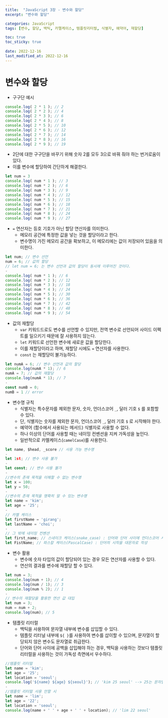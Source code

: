 ```yaml
---
title:  "JavaScript 3장 - 변수와 할당"
excerpt: "변수와 할당"

categories: JavaScript
tags: [변수, 할당, 백틱, 카멜케이스, 템플릿리터럴, 식별자, 예약어, 재할당]

toc: true
toc_sticky: true
 
date: 2022-12-16
last_modified_at: 2022-12-16
---
```

# 변수와 할당
- 구구단 예시
```js
console.log( 2 * 1 ); // 2
console.log( 2 * 2 ); // 4
console.log( 2 * 3 ); // 6
console.log( 2 * 4 ); // 8
console.log( 2 * 5 ); // 10
console.log( 2 * 6 ); // 12
console.log( 2 * 7 ); // 14
console.log( 2 * 8 ); // 16
console.log( 2 * 9 ); // 19
```
- 2단에 대한 구구단을 바꾸기 위해 숫자 2를 모두 3으로 바꿔 줘야 하는 번거로움이 있다.
- 이를 변수에 할당하여 간단하게 해결한다.
```js
let num = 3
console.log( num * 1 ); // 3
console.log( num * 2 ); // 6
console.log( num * 3 ); // 9
console.log( num * 4 ); // 12
console.log( num * 5 ); // 15
console.log( num * 6 ); // 18
console.log( num * 7 ); // 21
console.log( num * 8 ); // 24
console.log( num * 9 ); // 27
```
- `=` 연산자는 등호 기호가 아닌 할당 연산자를 의미한다.
    - 메모리 공간에 특정한 값을 넣는 것을 할당이라고 한다.
    - 변수명이 가진 메모리 공간을 확보하고, 이 메모리에는 값이 저장되어 있음을 의미한다.
```javascript
let num; // 변수 선언
num = 6; // 값의 할당
// let num = 6; 는 변수 선언과 값의 할당이 동시에 이루어진 것이다.
-
console.log( num * 1 ); // 6
console.log( num * 2 ); // 12
console.log( num * 3 ); // 18
console.log( num * 4 ); // 24
console.log( num * 5 ); // 30
console.log( num * 6 ); // 36
console.log( num * 7 ); // 42
console.log( num * 8 ); // 48
console.log( num * 9 ); // 54
```
- 값의 재할당
  - `var` 키워드드로도 변수를 선언할 수 있지만, 전역 변수로 선언되어 사이드 이펙트를 일으키기 때문에 잘 사용하지 않는다.
  - `let` 키워드로 선언한 변수에 새로운 값을 할당한다.
  - 이를 재할당이라고 하며, 재할당 시에도 `=` 연산자를 사용한다.
  - `const` 는 재할당이 불가능하다.
```js
let numA = 6; // 변수 선언과 값의 할당
console.log(numA * 1); // 6
numA = 7; // 값의 재할당
console.log(numA * 1); // 7
-
const numB = 0;
numB = 1 // error
```
- 변수명 규칙
    - 식별자는 특수문자를 제외한 문자, 숫자, 언더스코어 `_`, 달러 기호 `$` 를 포함할 수 있다.
    - 단, 식별자는 숫자를 제외한 문자, 언더스코어 `_`, 달러 기호 `$` 로 시작해야 한다.
    - 예약어 (함수에서 사용되는 메서드) 식별자로 사용할 수 없다.
    - 하나 이상의 단어를 사용할 때는 네이밍 컨벤션을 지켜 가독성을 높인다.
    - 일반적으로 카멜케이스(`camelCase`)를 사용한다.
```js
let name, $head, _score // 사용 가능 변수명
-
let 1st; // 변수 사용 불가
-
let const; // 변수 사용 불가
-
//변수의 존재 목적을 이해할 수 없는 변수명
let x = 100;
let y = 50;
-
//변수의 존재 목적을 명확히 알 수 있는 변수명
let name = 'kim';
let age = '25';
-
// 카멜 케이스
let firstName = 'girang';
let lastName = 'choi';
-
// 그 밖에 네이밍 컨벤션
let first_name; // 스네이크 케이스(snake_case) : 단어와 단어 사이에 언더스코어 사용
let FistName; // 파스칼 케이스(PascalCase) : 단어의 시작을 대문자로 작성
```
- 변수 활용
    - 변수에 숫자 타입의 값이 할당되어 있는 경우 모든 연산자를 사용할 수 있다.
    - 연산의 결과를 변수에 재할당 할 수 있다.
```js
let num = 3;
console.log(num + 1); // 4
console.log(num / 1); // 3
console.log(num % 2); // 1
-
// 변수의 재할당을 활용한 연산 값 대입
let num = 3;
num = num + 2;
console.log(num); // 5
```
- 템플릿 리터럴
    - 백틱을 사용하여 문자열 내부에 변수를 삽입할 수 있다.
    - 템플릿 리터널 내부에 `${ }`를 사용하여 변수를 삽이할 수 있으며, 문자열이 할당되지 않은 변수도 문자열로 취급한다.
    - 단어와 단어 사이에 공백을 삽입해야 하는 경우, 백틱을 사용하는 것보다 템플릿 리터럴을 사용하는 것이 가독성 측면에서 우수하다.
```js
//템플릿 리터럴
let name = 'kim';
let age = '25';
let location = 'seoul';
console.log('${name} ${age} ${seoul}'); // 'kim 25 seoul' --> 25는 문자열로 취급된다.
-
//템플릿 리터럴 사용 안할 시
let name = 'lim';
let age = '22';
let location = 'seoul';
console.log(name + ' ' + age + ' ' + location); // 'lim 22 seoul'
```